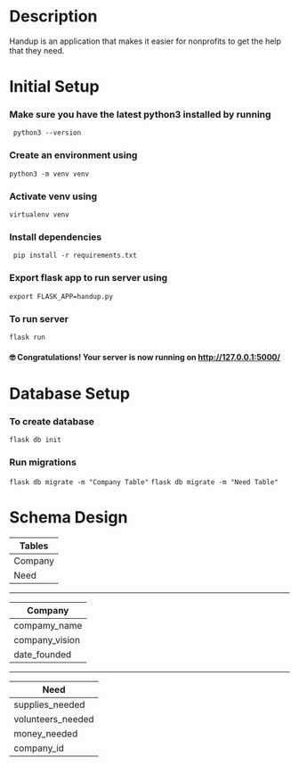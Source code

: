 # Description
Handup is an application that makes it easier for nonprofits to get the help that they need.

# Initial Setup
### Make sure you have the latest python3 installed by running
``` python3 --version```
### Create an environment using 
``` python3 -m venv venv ```
### Activate venv using
```virtualenv venv```
### Install dependencies
``` pip install -r requirements.txt```
### Export flask app to run server using
``` export FLASK_APP=handup.py ```
### To run server 
``` flask run ```
#### 🤓 Congratulations! Your server is now running on [http://127.0.0.1:5000/ ](http://127.0.0.1:5000/) 

# Database Setup
### To create database
``` flask db init ```

### Run migrations
``` flask db migrate -m "Company Table" ```
``` flask db migrate -m "Need Table" ```

# Schema Design 
| Tables |  
|---|
|  Company | 
|  Need | 

_______

|Company|
|---|
|  compamy_name | 
|  company_vision  |
|  date_founded | 

_______

|Need|
|---|
|  supplies_needed | 
|  volunteers_needed  |
| money_needed |
| company_id| 